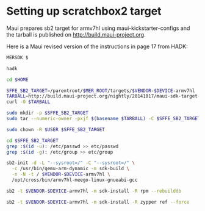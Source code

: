 Setting up scratchbox2 target
=============================

Maui prepares sb2 target for armv7hl using maui-kickstarter-configs and the tarball is
published on http://build.maui-project.org.

Here is a Maui revised version of the instructions in page 17 from HADK:

```sh
MERSDK $

hadk

cd $HOME

SFFE_SB2_TARGET=/parentroot/$MER_ROOT/targets/$VENDOR-$DEVICE-armv7hl
TARBALL=http://build.maui-project.org/nightly/20141017/maui-sdk-target-armv7hl/maui-sdk-target-armv7hl.tar.bz2
curl -O $TARBALL

sudo mkdir -p $SFFE_SB2_TARGET
sudo tar --numeric-owner -pxjf $(basename $TARBALL) -C $SFFE_SB2_TARGET

sudo chown -R $USER $SFFE_SB2_TARGET

cd $SFFE_SB2_TARGET
grep :$(id -u): /etc/passwd >> etc/passwd
grep :$(id -g): /etc/group >> etc/group

sb2-init -d -L "--sysroot=/" -C "--sysroot=/" \
  -c /usr/bin/qemu-arm-dynamic -m sdk-build \
  -n -N -t / $VENDOR-$DEVICE-armv7hl \
  /opt/cross/bin/armv7hl-meego-linux-gnueabi-gcc

sb2 -t $VENDOR-$DEVICE-armv7hl -m sdk-install -R rpm --rebuilddb

sb2 -t $VENDOR-$DEVICE-armv7hl -m sdk-install -R zypper ref --force
```
